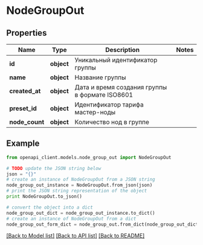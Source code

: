 # NodeGroupOut


## Properties
Name | Type | Description | Notes
------------ | ------------- | ------------- | -------------
**id** | **object** | Уникальный идентификатор группы | 
**name** | **object** | Название группы | 
**created_at** | **object** | Дата и время создания группы в формате ISO8601 | 
**preset_id** | **object** | Идентификатор тарифа мастер-ноды | 
**node_count** | **object** | Количество нод в группе | 

## Example

```python
from openapi_client.models.node_group_out import NodeGroupOut

# TODO update the JSON string below
json = "{}"
# create an instance of NodeGroupOut from a JSON string
node_group_out_instance = NodeGroupOut.from_json(json)
# print the JSON string representation of the object
print NodeGroupOut.to_json()

# convert the object into a dict
node_group_out_dict = node_group_out_instance.to_dict()
# create an instance of NodeGroupOut from a dict
node_group_out_form_dict = node_group_out.from_dict(node_group_out_dict)
```
[[Back to Model list]](../README.md#documentation-for-models) [[Back to API list]](../README.md#documentation-for-api-endpoints) [[Back to README]](../README.md)


